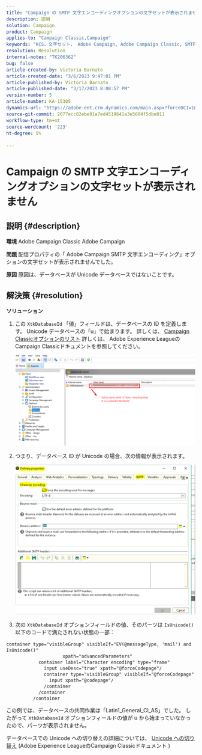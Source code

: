 ```yaml
---
title: "Campaign の SMTP 文字エンコーディングオプションの文字セットが表示されません"
description: 説明
solution: Campaign
product: Campaign
applies-to: "Campaign Classic,Campaign"
keywords: "KCS，文字セット， Adobe Campaign, Adobe Campaign Classic, SMTP 文字エンコーディングオプションが表示されない， XtkDatabaseId 変数"
resolution: Resolution
internal-notes: "TK206362"
bug: false
article-created-by: Victoria Barnato
article-created-date: "3/6/2023 9:47:01 PM"
article-published-by: Victoria Barnato
article-published-date: "3/17/2023 8:08:57 PM"
version-number: 5
article-number: KA-15305
dynamics-url: "https://adobe-ent.crm.dynamics.com/main.aspx?forceUCI=1&pagetype=entityrecord&etn=knowledgearticle&id=0082eb6b-68bc-ed11-83ff-6045bd006a22"
source-git-commit: 2077ecc82ebe91a7ed4519641a3e5604f5dbe011
workflow-type: tm+mt
source-wordcount: '223'
ht-degree: 5%

---
```


# Campaign の SMTP 文字エンコーディングオプションの文字セットが表示されません

## 説明 {#description}


<b>環境</b>
Adobe Campaign Classic Adobe Campaign

<b>問題</b>
配信プロパティの「 Adobe Campaign SMTP 文字エンコーディング」オプションの文字セットが表示されませんでした。

<b>原因</b>
原因は、データベースが Unicode データベースではないことです。


## 解決策 {#resolution}


<b>ソリューション</b>

1. この `XtkDatabaseId` 「値」フィールドは、データベースの ID を定義します。 Unicode データベースの「u」で始まります。 詳しくは、 [Campaign Classicオプションのリスト](https://experienceleague.adobe.com/docs/campaign-classic/using/installing-campaign-classic/appendices/configuring-campaign-options.html?lang=ja) 詳しくは、 Adobe Experience LeagueのCampaign Classicドキュメントを参照してください。



   ![](assets/bf1b2c42-ffc4-ed11-83ff-6045bd0065f9.png)
2. つまり、データベース ID が Unicode の場合、次の情報が表示されます。

   ![](assets/a09fa8de-fdc4-ed11-83ff-6045bd0065f9.png)
3. 次の `XtkDatabaseId` オプションフィールドの値、そのパーツは `IsUnicode()` 以下のコードで満たされない状態の一部：



```
container type="visibleGroup" visibleIf="EV(@messageType, 'mail') and IsUnicode()"
                     xpath="advancedParameters"
            container label="Character encoding" type="frame"
              input useDesc="true" xpath="@forceCodepage"/
              container type="visibleGroup" visibleIf="@forceCodepage"
                input xpath="@codepage"/
              /container
            /container
          /container
```




この例では、データベースの共同作業は「Latin1_General_CI_AS」でした。 したがって `XtkDatabaseId` オプションフィールドの値が u から始まっていなかったので、パーツが表示されません。

データベースでの Unicode への切り替えの詳細については、 [Unicode への切り替え](https://experienceleague.adobe.com/docs/campaign-classic/using/monitoring-campaign-classic/updating-adobe-campaign/switching-to-unicode.html) (Adobe Experience LeagueのCampaign Classicドキュメント )
